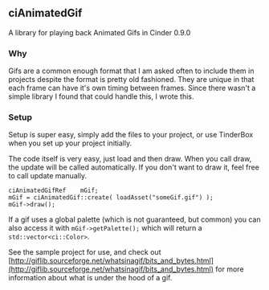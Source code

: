 ## ciAnimatedGif
A library for playing back Animated Gifs in Cinder 0.9.0

### Why
Gifs are a common enough format that I am asked often to include them in projects despite the format is pretty old fashioned.  They are unique in that each frame can have it's own timing between frames. Since there wasn't a simple library I found that could handle this, I wrote this.

### Setup
Setup is super easy, simply add the files to your project, or use TinderBox when you set up your project initially.

The code itself is very easy, just load and then draw.  When you call draw, the update will be called automatically.  If you don't want to draw it, feel free to call update manually.

```
ciAnimatedGifRef    mGif;
mGif = ciAnimatedGif::create( loadAsset("someGif.gif") );
mGif->draw();
```

If a gif uses a global palette (which is not guaranteed, but common) you can also access it with `mGif->getPalette();` which will return a `std::vector<ci::Color>`.

See the sample project for use, and check out [http://giflib.sourceforge.net/whatsinagif/bits_and_bytes.html](http://giflib.sourceforge.net/whatsinagif/bits_and_bytes.html) for more information about what is under the hood of a gif.
